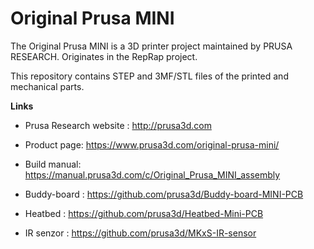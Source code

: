 # Original Prusa MINI


The Original Prusa MINI is a 3D printer project maintained by PRUSA RESEARCH. Originates in the RepRap project.

This repository contains STEP and 3MF/STL files of the printed and mechanical parts.


**Links**

 * Prusa Research website : http://prusa3d.com
 * Product page: https://www.prusa3d.com/original-prusa-mini/
 * Build manual: https://manual.prusa3d.com/c/Original_Prusa_MINI_assembly

 * Buddy-board : https://github.com/prusa3d/Buddy-board-MINI-PCB
 * Heatbed : https://github.com/prusa3d/Heatbed-Mini-PCB
 * IR senzor : https://github.com/prusa3d/MKxS-IR-sensor
